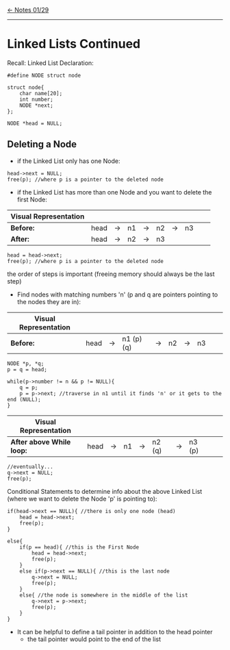 [\<- Notes 01/29](01-29.md)

---

# Linked Lists Continued

Recall: Linked List Declaration:

```
#define NODE struct node

struct node{
	char name[20];
	int number;
	NODE *next;
};

NODE *head = NULL;
```

## Deleting a Node

- if the Linked List only has one Node:

```
head->next = NULL;
free(p); //where p is a pointer to the deleted node
```

- if the Linked List has more than one Node and you want to delete the first Node:

| Visual Representation | | | | | | | | | |
|   -         |  -   | -  | -  | -  |   -    |  - | -  | - | - |
| **Before:** | head | -> | n1 | -> | n2 | -> | n3 |   |   |
| **After:**  | head | -> | n2 | -> | n3 |    |    |   |   | 

```
head = head->next;
free(p); //where p is a pointer to the deleted node
```

the order of steps is important (freeing memory should always be the last step)

- Find nodes with matching numbers 'n' (p and q are pointers pointing to the nodes they are in):

| Visual Representation | | | | | | | | | |
|   -         |  -   | -  | -  | -  |   -    |  - | -  | - | - |
| **Before:** | head | -> | n1 (p) (q)| -> | n2 | -> | n3 |   |   |

```
NODE *p, *q;
p = q = head;

while(p->number != n && p != NULL){
	q = p;
	p = p->next; //traverse in n1 until it finds 'n' or it gets to the end (NULL);
}
```

| Visual Representation | | | | | | | | | |
|   -         |  -   | -  | -  | -  |   -    |  - | -  | - | - |
| **After above While loop:** | head | -> | n1 | -> | n2 (q)| -> | n3 (p)|   |   |

```
//eventually...
q->next = NULL;
free(p);
```

Conditional Statements to determine info about the above Linked List (where we want to delete the Node 'p' is pointing to):

```
if(head->next == NULL){ //there is only one node (head)
	head = head->next;
	free(p);
}

else{
	if(p == head){ //this is the First Node
		head = head->next;
		free(p);
	}
	else if(p->next == NULL){ //this is the last node
		q->next = NULL;
		free(p);
	}
	else{ //the node is somewhere in the middle of the list
		q->next = p->next;
		free(p);
	}
}
```

- It can be helpful to define a tail pointer in addition to the head pointer
	- the tail pointer would point to the end of the list
